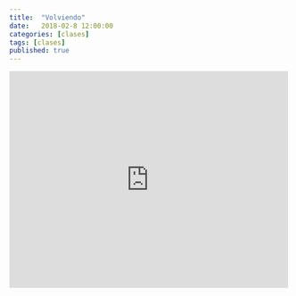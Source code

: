 ```yaml
---
title:  "Volviendo"
date:   2018-02-8 12:00:00
categories: [clases]
tags: [clases]
published: true
---
```


<iframe src="https://www.facebook.com/plugins/post.php?href=https%3A%2F%2Fwww.facebook.com%2Fderitodaniela%2Fposts%2F1760667547288192&width=500" width="500" height="389" style="border:none;overflow:hidden" scrolling="no" frameborder="0" allowTransparency="true"></iframe>
